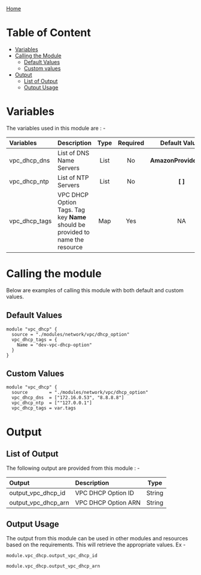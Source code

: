 [Home](../../../../README.md)

# Table of Content

- [Variables](#variables)
- [Calling the Module](#calling-the-module)
    - [Default Values](#default-values)
    - [Custom values](#custom-values)
- [Output](#output)
    - [List of Output](#list-of-output)
    - [Output Usage](#output-usage)

# Variables

The variables used in this module are : -

| Variables | Description | Type | Required | Default Values |
|:----------|:------------|:----:|:--------:|:--------------:|
| vpc_dhcp_dns | List of DNS Name Servers | List | No | **AmazonProvidedDNS** |
| vpc_dhcp_ntp | List of NTP Servers | List | No | **[ ]** |
| vpc_dhcp_tags | VPC DHCP Option Tags. Tag key **Name** should be provided to name the resource | Map | Yes | NA |

# Calling the module

Below are examples of calling this module with both default and custom values.

## Default Values

```
module "vpc_dhcp" {
  source = "./modules/network/vpc/dhcp_option"
  vpc_dhcp_tags = {
    Name = "dev-vpc-dhcp-option"
  }
}
```

## Custom Values

```
module "vpc_dhcp" {
  source        = "./modules/network/vpc/dhcp_option"
  vpc_dhcp_dns  = ["172.16.0.53", "8.8.8.8"]
  vpc_dhcp_ntp  = [""127.0.0.1"]
  vpc_dhcp_tags = var.tags
```

# Output

## List of Output
The following output are provided from this module : -

| Output | Description | Type |
|:------ |:------------|:----:|
| output_vpc_dhcp_id | VPC DHCP Option ID | String |
| output_vpc_dhcp_arn | VPC DHCP Option ARN | String |

## Output Usage

The output from this module can be used in other modules and resources based on the requirements. This will retrieve the appropriate values. Ex -

```
module.vpc_dhcp.output_vpc_dhcp_id
```

```
module.vpc_dhcp.output_vpc_dhcp_arn
```